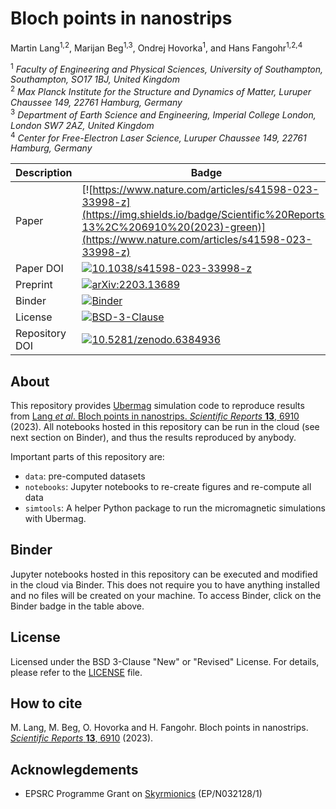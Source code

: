 # Bloch points in nanostrips

Martin Lang<sup>1,2</sup>, Marijan Beg<sup>1,3</sup>, Ondrej Hovorka<sup>1</sup>, and Hans Fangohr<sup>1,2,4</sup>

<sup>1</sup> *Faculty of Engineering and Physical Sciences, University of Southampton, Southampton, SO17 1BJ, United Kingdom*  
<sup>2</sup> *Max Planck Institute for the Structure and Dynamics of Matter, Luruper Chaussee 149, 22761 Hamburg, Germany*  
<sup>3</sup> *Department of Earth Science and Engineering, Imperial College London, London SW7 2AZ, United Kingdom*  
<sup>4</sup> *Center for Free-Electron Laser Science, Luruper Chaussee 149, 22761 Hamburg, Germany*

| Description | Badge |
| --- | --- |
| Paper | [![https://www.nature.com/articles/s41598-023-33998-z](https://img.shields.io/badge/Scientific%20Reports-13%2C%206910%20(2023)-green)](https://www.nature.com/articles/s41598-023-33998-z) |
| Paper DOI | [![10.1038/s41598-023-33998-z]()](https://doi.org/10.1038/s41598-023-33998-z)
| Preprint | [![arXiv:2203.13689](https://img.shields.io/badge/arxiv-2203.13689-green)](https://arxiv.org/abs/2203.13689) |
| Binder | [![Binder](https://mybinder.org/badge_logo.svg)](https://mybinder.org/v2/gh/lang-m/2022-paper-multiple-bloch-points/HEAD) |
| License | [![BSD-3-Clause](https://img.shields.io/badge/License-BSD%203--Clause-blue.svg)](https://opensource.org/licenses/BSD-3-Clause) |
| Repository DOI | [![10.5281/zenodo.6384936](https://zenodo.org/badge/DOI/10.5281/zenodo.6384936.svg)](https://doi.org/10.5281/zenodo.6384936) |

## About

This repository provides [Ubermag](https://ubermag.github.io) simulation code to reproduce results from
[Lang *et al*. Bloch points in nanostrips. *Scientific Reports* **13**, 6910](https://www.nature.com/articles/s41598-023-33998-z) (2023). All notebooks hosted in this repository can be run in the cloud (see
next section on Binder), and thus the results reproduced by anybody.

Important parts of this repository are:

- `data`: pre-computed datasets
- `notebooks`: Jupyter notebooks to re-create figures and re-compute all data
- `simtools`: A helper Python package to run the micromagnetic simulations with Ubermag.

## Binder

Jupyter notebooks hosted in this repository can be executed and modified in the
cloud via Binder. This does not require you to have anything installed and no
files will be created on your machine. To access Binder, click on the Binder
badge in the table above.

## License

Licensed under the BSD 3-Clause "New" or "Revised" License. For details, please
refer to the [LICENSE](LICENSE) file.

## How to cite

M. Lang, M. Beg, O. Hovorka and H. Fangohr. Bloch points in nanostrips. [*Scientific Reports* **13**, 6910](https://www.nature.com/articles/s41598-023-33998-z) (2023).

## Acknowlegdements

- EPSRC Programme Grant on [Skyrmionics](http://www.skyrmions.ac.uk) (EP/N032128/1)
